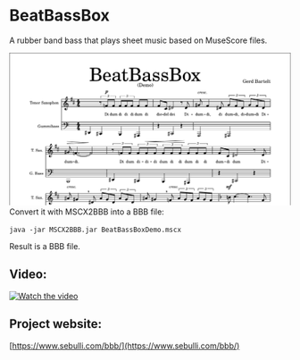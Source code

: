# BeatBassBox
A rubber band bass that plays sheet music based on MuseScore files.

![Sheet Music](media/bbb_sheetmusic.png)
Convert it with MSCX2BBB into a BBB file:

`java -jar MSCX2BBB.jar BeatBassBoxDemo.mscx` 

Result is a BBB file.

## Video:
[![Watch the video](https://img.youtube.com/vi/u-Lo1GVVmbg/maxresdefault.jpg)](https://youtu.be/u-Lo1GVVmbg)

## Project website:
[https://www.sebulli.com/bbb/](https://www.sebulli.com/bbb/)
